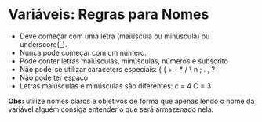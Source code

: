 # **Variáveis: Regras para Nomes**

* Deve começar com uma letra (maiúscula ou minúscula) ou underscore(_).
* Nunca pode começar com um número.
* Pode conter letras maiúsculas, minúsculas, números e subscrito
* Não pode-se utilizar caraceters especiais:  { ( + -  * / \ n ; . , ?
* Não pode ter espaço
* Letras maiúsculas e minúsculas são diferentes: c = 4 C = 3

**Obs:** utilize nomes claros e objetivos de forma que apenas lendo o nome da variável alguém consiga entender o que será armazenado nela.

